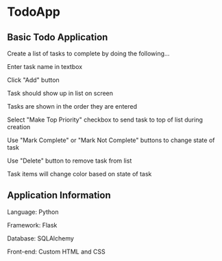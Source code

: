 # TodoApp
## Basic Todo Application

Create a list of tasks to complete by doing the following...

Enter task name in textbox

Click "Add" button

Task should show up in list on screen

Tasks are shown in the order they are entered

Select "Make Top Priority" checkbox to send task to top of list during creation

Use "Mark Complete" or "Mark Not Complete" buttons to change state of task

Use "Delete" button to remove task from list

Task items will change color based on state of task


## Application Information

Language: Python

Framework: Flask

Database: SQLAlchemy

Front-end: Custom HTML and CSS
